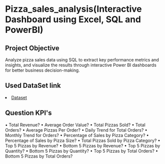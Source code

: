 # Pizza_sales_analysis(Interactive Dashboard using Excel, SQL and PowerBI)
## Project Objective
Analyze pizza sales data using SQL to extract key performance metrics and insights, and visualize the results through interactive Power BI dashboards for better business decision-making.
## Used DataSet link
<li>
<a href="https://drive.google.com/file/d/1Qm4CRgCWth0yPqv7fyl1BunoYVBAmoph/view?usp=drive_link">Dataset</a>
</li>

## Question KPI's
•	Total Revenue?
•	Average Order Value?
•	Total Pizzas Sold?
•	Total Orders?
•	Average Pizzas Per Order?
•	Daily Trend for Total Orders?
•	Monthly Trend for Orders?
•	Percentage of Sales by Pizza Category?
•	Percentage of Sales by Pizza Size?
•	Total Pizzas Sold by Pizza Category?
•	Top 5 Pizzas by Revenue?
•	Bottom 5 Pizzas by Revenue?
•	Top 5 Pizzas by Quantity?
•	Bottom 5 Pizzas by Quantity?
•	Top 5 Pizzas by Total Orders?
•	Bottom 5 Pizzas by Total Orders?
